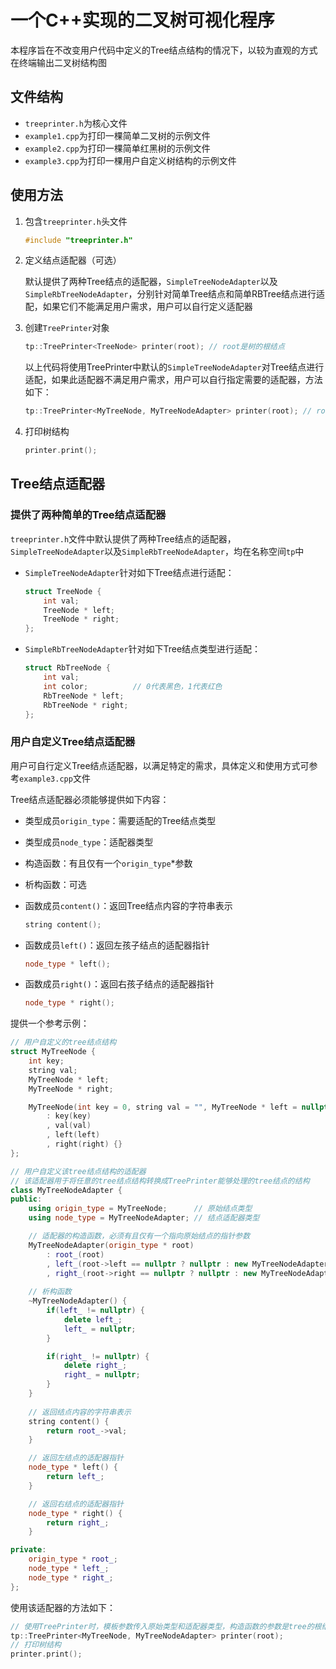 # 一个C++实现的二叉树可视化程序

本程序旨在不改变用户代码中定义的Tree结点结构的情况下，以较为直观的方式在终端输出二叉树结构图

## 文件结构

* `treeprinter.h`为核心文件
* `example1.cpp`为打印一棵简单二叉树的示例文件
* `example2.cpp`为打印一棵简单红黑树的示例文件
* `example3.cpp`为打印一棵用户自定义树结构的示例文件

## 使用方法

1. 包含`treeprinter.h`头文件

   ```c++
   #include "treeprinter.h"
   ```

2. 定义结点适配器（可选）

   默认提供了两种Tree结点的适配器，`SimpleTreeNodeAdapter`以及`SimpleRbTreeNodeAdapter`，分别针对简单Tree结点和简单RBTree结点进行适配，如果它们不能满足用户需求，用户可以自行定义适配器

3. 创建`TreePrinter`对象

   ```c++
   tp::TreePrinter<TreeNode> printer(root); // root是树的根结点
   ```

   以上代码将使用TreePrinter中默认的`SimpleTreeNodeAdapter`对Tree结点进行适配，如果此适配器不满足用户需求，用户可以自行指定需要的适配器，方法如下：

   ```c++
   tp::TreePrinter<MyTreeNode, MyTreeNodeAdapter> printer(root); // root是树的根结点
   ```

4. 打印树结构

   ```c++
   printer.print();
   ```

## Tree结点适配器

### 提供了两种简单的Tree结点适配器

`treeprinter.h`文件中默认提供了两种Tree结点的适配器，`SimpleTreeNodeAdapter`以及`SimpleRbTreeNodeAdapter`，均在名称空间`tp`中

* `SimpleTreeNodeAdapter`针对如下Tree结点进行适配：

  ```c++
  struct TreeNode {
      int val;
      TreeNode * left;
      TreeNode * right;
  };
  ```

* `SimpleRbTreeNodeAdapter`针对如下Tree结点类型进行适配：

  ```c++
  struct RbTreeNode {
      int val;
      int color;          // 0代表黑色，1代表红色
      RbTreeNode * left;
      RbTreeNode * right;
  };
  ```

### 用户自定义Tree结点适配器

用户可自行定义Tree结点适配器，以满足特定的需求，具体定义和使用方式可参考`example3.cpp`文件

Tree结点适配器必须能够提供如下内容：

* 类型成员`origin_type`：需要适配的Tree结点类型

* 类型成员`node_type`：适配器类型

* 构造函数：有且仅有一个`origin_type`*参数

* 析构函数：可选

* 函数成员`content()`：返回Tree结点内容的字符串表示

  ```c++
  string content();
  ```

* 函数成员`left()`：返回左孩子结点的适配器指针

  ```c++
  node_type * left();
  ```

* 函数成员`right()`：返回右孩子结点的适配器指针

  ```c++
  node_type * right();
  ```

提供一个参考示例：

```c++
// 用户自定义的tree结点结构
struct MyTreeNode {
    int key;
    string val;
    MyTreeNode * left;
    MyTreeNode * right;

    MyTreeNode(int key = 0, string val = "", MyTreeNode * left = nullptr, MyTreeNode * right = nullptr)
        : key(key)
        , val(val)
        , left(left)
        , right(right) {}
};

// 用户自定义该tree结点结构的适配器
// 该适配器用于将任意的tree结点结构转换成TreePrinter能够处理的tree结点的结构
class MyTreeNodeAdapter {
public:
    using origin_type = MyTreeNode;      // 原始结点类型
    using node_type = MyTreeNodeAdapter; // 结点适配器类型

    // 适配器的构造函数，必须有且仅有一个指向原始结点的指针参数
    MyTreeNodeAdapter(origin_type * root)
        : root_(root)
        , left_(root->left == nullptr ? nullptr : new MyTreeNodeAdapter(root->left))
        , right_(root->right == nullptr ? nullptr : new MyTreeNodeAdapter(root->right)) {}
    
    // 析构函数
    ~MyTreeNodeAdapter() {
        if(left_ != nullptr) {
            delete left_;
            left_ = nullptr;
        }

        if(right_ != nullptr) {
            delete right_;
            right_ = nullptr;
        }
    }
    
    // 返回结点内容的字符串表示
    string content() {
        return root_->val;
    }

    // 返回左结点的适配器指针
    node_type * left() {
        return left_;
    }

    // 返回右结点的适配器指针
    node_type * right() {
        return right_;
    }

private:
    origin_type * root_;
    node_type * left_;
    node_type * right_;
};
```

使用该适配器的方法如下：

```c++
// 使用TreePrinter时，模板参数传入原始类型和适配器类型，构造函数的参数是tree的根结点
tp::TreePrinter<MyTreeNode, MyTreeNodeAdapter> printer(root);
// 打印树结构
printer.print();
```